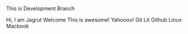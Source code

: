 This is Development Branch

Hi,
I am Jagrut
Welcome
This is awesome!
Yahoooo!
Git Lit
Github
Linux
Macbook
